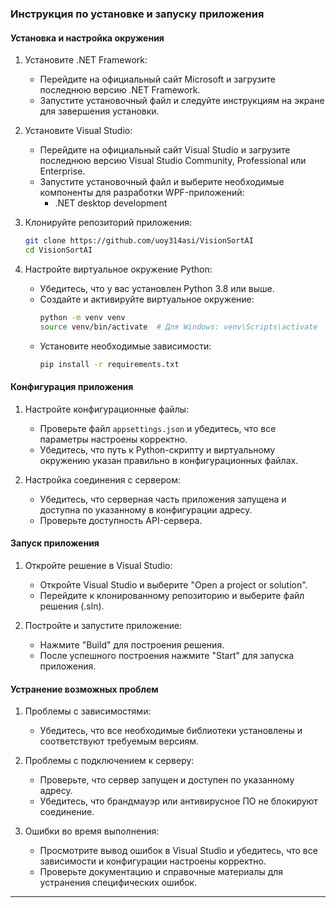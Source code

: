 ### Инструкция по установке и запуску приложения

#### Установка и настройка окружения

1. Установите .NET Framework:
    - Перейдите на официальный сайт Microsoft и загрузите последнюю версию .NET Framework.
    - Запустите установочный файл и следуйте инструкциям на экране для завершения установки.

2. Установите Visual Studio:
    - Перейдите на официальный сайт Visual Studio и загрузите последнюю версию Visual Studio Community, Professional или Enterprise.
    - Запустите установочный файл и выберите необходимые компоненты для разработки WPF-приложений:
        - .NET desktop development

3. Клонируйте репозиторий приложения:
    ```sh
    git clone https://github.com/uoy314asi/VisionSortAI
    cd VisionSortAI
    ```

4. Настройте виртуальное окружение Python:
    - Убедитесь, что у вас установлен Python 3.8 или выше.
    - Создайте и активируйте виртуальное окружение:
        ```sh
        python -m venv venv
        source venv/bin/activate  # Для Windows: venv\Scripts\activate
        ```
    - Установите необходимые зависимости:
        ```sh
        pip install -r requirements.txt
        ```

#### Конфигурация приложения

1. Настройте конфигурационные файлы:
    - Проверьте файл `appsettings.json` и убедитесь, что все параметры настроены корректно.
    - Убедитесь, что путь к Python-скрипту и виртуальному окружению указан правильно в конфигурационных файлах.

2. Настройка соединения с сервером:
    - Убедитесь, что серверная часть приложения запущена и доступна по указанному в конфигурации адресу.
    - Проверьте доступность API-сервера.

#### Запуск приложения

1. Откройте решение в Visual Studio:
    - Откройте Visual Studio и выберите "Open a project or solution".
    - Перейдите к клонированному репозиторию и выберите файл решения (.sln).

2. Постройте и запустите приложение:
    - Нажмите "Build" для построения решения.
    - После успешного построения нажмите "Start" для запуска приложения.

#### Устранение возможных проблем

1. Проблемы с зависимостями:
    - Убедитесь, что все необходимые библиотеки установлены и соответствуют требуемым версиям.

2. Проблемы с подключением к серверу:
    - Проверьте, что сервер запущен и доступен по указанному адресу.
    - Убедитесь, что брандмауэр или антивирусное ПО не блокируют соединение.

3. Ошибки во время выполнения:
    - Просмотрите вывод ошибок в Visual Studio и убедитесь, что все зависимости и конфигурации настроены корректно.
    - Проверьте документацию и справочные материалы для устранения специфических ошибок.

---
